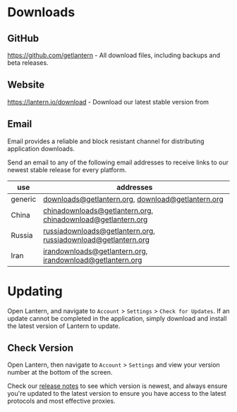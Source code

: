 # Downloads

## GitHub
https://github.com/getlantern - All download files, including backups and beta releases.

## Website
https://lantern.io/download - Download our latest stable version from

## Email
Email provides a reliable and block resistant channel for distributing application downloads.

Send an email to any of the following email addresses to receive links to our newest stable release for every platform.

| use | addresses |
| --- | --- |
| generic | downloads@getlantern.org, download@getlantern.org |
| China | chinadownloads@getlantern.org, chinadownload@getlantern.org |
| Russia | russiadownloads@getlantern.org, russiadownload@getlantern.org |
| Iran | irandownloads@getlantern.org,  irandownload@getlantern.org |

# Updating
Open Lantern, and navigate to `Account` > `Settings` > `Check for Updates`. If an update cannot be completed in the application, simply download and install the latest version of Lantern to update.

## Check Version
Open Lantern, then navigate to `Account` > `Settings` and view your version number at the bottom of the screen.

Check our [release notes](https://github.com/getlantern#release-notes) to see which version is newest, and always ensure you're updated to the latest version to ensure you have access to the latest protocols and most effective proxies.